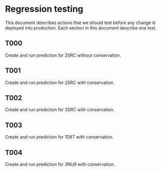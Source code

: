 # Regression testing
This document describes actions that we should test before any change is deployed into production.
Each section in this document describe one test.

## T000
Create and run prediction for 2SRC without conservation.

## T001
Create and run prediction for 2SRC with conservation.

## T002
Create and run prediction for 3SRC with conservation.

## T003
Create and run prediction for 1D8T with conservation.

## T004
Create and run prediction for 3NU9 with conservation.


